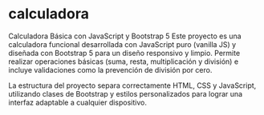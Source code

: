 # calculadora
Calculadora Básica con JavaScript y Bootstrap 5
Este proyecto es una calculadora funcional desarrollada con JavaScript puro (vanilla JS) y diseñada con Bootstrap 5 para un diseño responsivo y limpio. Permite realizar operaciones básicas (suma, resta, multiplicación y división) e incluye validaciones como la prevención de división por cero.

La estructura del proyecto separa correctamente HTML, CSS y JavaScript, utilizando clases de Bootstrap y estilos personalizados para lograr una interfaz adaptable a cualquier dispositivo.